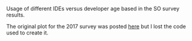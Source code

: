 Usage of different IDEs versus developer age based in the SO survey results.

The original plot for the 2017 survey was posted [here](https://meta.stackoverflow.com/questions/350926/2017-survey-vim-is-for-old-people-joking) but I lost the code used to create it.


